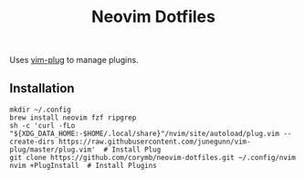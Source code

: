 <h1 align="center">Neovim Dotfiles</h1>
<br>

Uses [vim-plug](https://github.com/junegunn/vim-plug) to manage plugins.

Installation
------------

    mkdir ~/.config
    brew install neovim fzf ripgrep
    sh -c 'curl -fLo "${XDG_DATA_HOME:-$HOME/.local/share}"/nvim/site/autoload/plug.vim --create-dirs https://raw.githubusercontent.com/junegunn/vim-plug/master/plug.vim'  # Install Plug
    git clone https://github.com/corymb/neovim-dotfiles.git ~/.config/nvim
    nvim +PlugInstall  # Install Plugins
